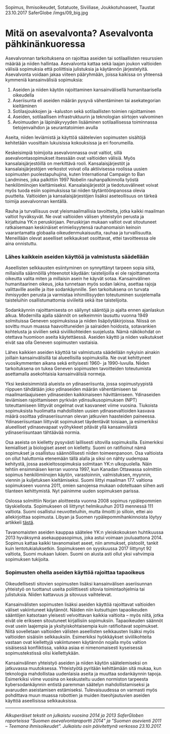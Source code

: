 Sopimus, Ihmisoikeudet, Sotatuote, Siviiliase, Joukkotuhoaseet, Taustat
23.10.2017
SaferGlobe
/imgs/09_big.jpg


# Mitä on asevalvonta? Asevalvonta pähkinänkuoressa

Asevalvonnan tarkoituksena on rajoittaa aseiden tai sotilaallisten resurssien määrää ja niiden hallintaa. Asevalvonta kattaa sekä laajan joukon valtioiden välisiä sopimuksia että poliittisia julistuksia ja käytännön järjestelyitä. Asevalvonta voidaan jakaa viiteen pääryhmään, joissa kaikissa on yhteensä kymmeniä kansainvälisiä sopimuksia:

1. Aseiden ja niiden käytön rajoittaminen kansainvälisellä humanitaarisella oikeudella
2. Aseriisunta eli aseiden määrän pysyvä vähentäminen tai asekategorian kieltäminen
3. Sotilasjoukkojen ja -kaluston sekä sotilaallisten toimien rajoittaminen
4. Aseiden, sotilaallisen infrastruktuurin ja teknologian siirtojen valvominen
5. Avoimuuden ja läpinäkyvyyden lisääminen sotilaallisessa toiminnassa tietojenvaihdon ja seurantatoimien avulla

Aseita, niiden leviämistä ja käyttöä säätelevien sopimusten sisältöjä kehitetään vuosittain lukuisissa kokouksissa ja eri foorumeilla.

Keskeisimpiä toimijoita asevalvonnassa ovat valtiot, sillä asevalvontasopimukset itsessään ovat valtioiden välisiä. Myös kansalaisjärjestöillä on merkittävä rooli. Kansalaisjärjestöt ja kansalaisjärjestöjen verkostot voivat olla aktiivisessa roolissa uusien sopimusten puolestapuhujina, kuten International Campaign to Ban Landmines, joka palkittiin 1997 Nobelin rauhanpalkinnolla työstä henkilömiinojen kieltämiseksi. Kansalaisjärjestöt ja tiedotusvälineet voivat myös tuoda esiin sopimuksissa tai niiden täytäntöönpanossa olevia puutteita. Valtioiden ja kansalaisjärjestöjen lisäksi aseteollisuus on tärkeä toimija asevalvonnan kentällä.

Rauha ja turvallisuus ovat yleismaailmallisia tavoitteita, jotka kaikki maailman valtiot hyväksyvät. Ne ovat valtioiden välisen yhteistyön perusta ja kirjattuina YK:n peruskirjaan. Peruskirjan mukaan valtiot ovat sitoutuneet ratkaisemaan keskinäiset erimielisyytensä rauhanomaisin keinoin vaarantamatta globaalia oikeudenmukaisuutta, rauhaa ja turvallisuutta. Meneillään olevat aseelliset selkkaukset osoittavat, ettei tavoitteessa ole aina onnistuttu.

### Lähes kaikkein aseiden käyttöä ja valmistusta säädellään

Aseellisten selkkausten esiintyminen on synnyttänyt tarpeen sopia siitä, millaisilla säännöillä yhteenotot käydään: taistelijoilla ei ole rajoittamatonta oikeutta valita miten ja millaisin asein he käyvät sotaa. Kansainvälinen humanitaarinen oikeus, joka tunnetaan myös sodan lakina, asettaa rajoja valittaville aseille ja itse sodankäynnille. Sen tarkoituksena on turvata ihmisyyden perusta ja varmistaa inhimillisyyden toteutuminen suojelemalla taisteluihin osallistumattomia siviileitä sekä itse taistelijoita.

Sodankäynnin rajoittamisesta on säilynyt sääntöjä jo ajalta ennen ajanlaskun alkua. Modernilla ajalla säännöt on selkeimmin lausuttu vuonna 1949 solmituissa Geneven sopimuksissa ja niiden lisäpöytäkirjoissa. Niissä on sovittu muun muassa haavoittuneiden ja sairaiden hoidosta, sotavankien kohtelusta ja siviilien sekä siviilikohteiden suojelusta. Nämä näkökohdat on otettava huomioon aseita käytettäessä. Aseiden käyttö ja niiden vaikutukset eivät saa olla Geneven sopimusten vastaisia.

Lähes kaikkien aseiden käyttöä tai valmistusta säädellään nykyisin ainakin joillain kansainvälisillä tai alueellisilla sopimuksilla. Ne ovat kehittyneet vuosikymmenten aikana sekä erityisesti 1960- ja 1990-luvulla. Niiden tarkoituksena on tukea Geneven sopimusten tavoitteiden toteutumista asettamalla asekohtaisia kansainvälisiä normeja. 

Yksi keskeisimmistä alueista on ydinaseriisunta, jossa sopimustyypistä riippuen tähdätään joko ydinaseiden määrän vähentämiseen tai maailmanlaajuiseen ydinaseiden kaikkinaiseen hävittämiseen. Ydinaseiden leviämisen rajoittamiseen pyrkivän ydinsulkusopimuksen (NPT) toteuttamiseen liittyvät ongelmat ovat kasvaneet viime vuosina. Tiukoista sopimuksista huolimatta mahdollisten uusien ydinasevaltioiden kasvava määrä osoittaa ydinaseriisunnan olevan jatkuvien haasteiden paineessa. Ydinaseriisuntaan liittyvät sopimukset täydentävät toisiaan, ja esimerkiksi alueelliset ydinasevapaat vyöhykkeet pitävät yllä kansainvälistä ydinaseriisuntaan tähtäävää normia.

Osa aseista on kielletty pysyvästi laillisesti sitovilla sopimuksilla. Esimerkiksi kemialliset ja biologiset aseet on kielletty. Suomi on ratifioinut nämä sopimukset ja osallistuu säännöllisesti niiden toimeenpanoon. Osa valtioista on ollut haluttomia etenemään tällä alalla ja siksi on nähty uudempaa kehitystä, jossa asekieltosopimuksia solmitaan YK:n ulkopuolella. Näin tehtiin ensimmäisen kerran vuonna 1997, kun Kanadan Ottawassa solmittiin sopimus henkilömiinojen käytön, varastoinnin, valmistuksen, myynnin, viennin ja kuljetuksen kieltämiseksi. Suomi liittyi maailman 177. valtiona sopimukseen vuonna 2011, omien sanojensa mukaan odoteltuaan siihen asti tilanteen kehittymistä. Nyt painimme uuden sopimuksen parissa. 

Oslossa solmittiin Norjan aloitteesta vuonna 2008 sopimus rypälepommien täyskiellosta. Sopimukseen oli liittynyt helmikuuhun 2013 mennessä 111 valtiota. Suomi osallistui neuvotteluihin, mutta ilmoitti jo silloin, ettei aio allekirjoittaa sopimusta. Libyan ja Suomen rypälepommihankinnoista löytyy artikkeli [tästä](../articles/22).

Tavanomaisten aseiden kauppaa säätelee YK:n yleiskokouksen huhtikuussa 2013 hyväksymä asekauppasopimus, joka astui voimaan jouluaattona 2014. Sopimus kattaa kaikki tavanomaiset aseet, niin ammukset, pistoolit, tankit kuin lentotukialuksetkin. Sopimukseen on syyskuussa 2017 liittynyt 92 valtiota, Suomi mukaan lukien. Suomi on alusta asti ollut yksi vahvimpia sopimuksen tukijoita.

### Sopimusten ohella aseiden käyttöä rajoittaa tapaoikeus

Oikeudellisesti sitovien sopimusten lisäksi kansainvälisen aseriisunnan yhteistyö on tuottanut useita poliittisesti sitovia toimintaohjelmia tai julistuksia. Niiden kattavuus ja sitovuus vaihtelevat.

Kansainvälisten sopimusten lisäksi aseiden käyttöä rajoittavat valtioiden väliset vakiintuneet käytännöt. Näiden niin kutsuttujen tapaoikeuden sääntöjen katsotaan yleisesti velvoittavan kaikkia valtioita – myös niitä, jotka eivät ole erikseen sitoutuneet kirjallisiin sopimuksiin. Tapaoikeuden säännöt ovat usein laajempia ja yksityiskohtaisempia kuin ratifioitavat sopimukset. Niitä sovelletaan valtioiden välisten aseellisten selkkausten lisäksi myös valtioiden sisäisiin selkkauksiin. Esimerkiksi hyökkäykset siviilikohteita vastaan ovat kiellettyjä vakiintuneen käytännön nojalla myös valtion sisäisessä konfliktissa, vaikka asiaa ei nimenomaisesti kyseisessä sopimustekstissä olisi kiellettykään.

Kansainvälinen yhteistyö aseiden ja niiden käytön säätelemiseksi on jatkuvassa muutoksessa. Yhteistyötä pyritään kehittämään sitä mukaa, kun teknologia mahdollistaa uudenlaisia aseita ja muuttaa sodankäynnin tapoja. Esimerkiksi viime vuosina on keskusteltu uuden normiston tarpeesta kybersodankäynnin entistä paremman säätelyn mahdollistamiseksi ja avaruuden aseistamisen estämiseksi. Tulevaisuudessa on varmasti myös pohdittava muun muassa robottien ja muiden itseohjautuvien aseiden käyttöä aseellisissa selkkauksissa.
***
*Alkuperäiset tekstit on julkaistu vuosina 2014 ja 2013 SaferGloben raporteissa “Suomen asevalvontaraportti 2014” ja "Suomen asevienti 2011 – Teemana ihmisoikeudet".
Julkaistu osin päivitettynä verkossa 23.10.2017.*